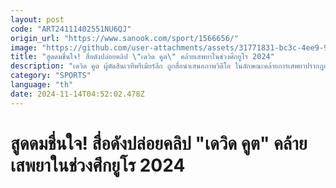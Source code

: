 ```yaml
---
layout: post
code: "ART24111402551NU6QJ"
origin_url: "https://www.sanook.com/sport/1566656/"
image: "https://github.com/user-attachments/assets/31771831-bc3c-4ee9-9352-3fe765b8a5b6"
title: "สูดดมชื่นใจ! สื่อดังปล่อยคลิป \"เดวิด คูต\" คล้ายเสพยาในช่วงศึกยูโร 2024"
description: "เดวิด คูต ผู้ตัดสินเวทีพรีเมียร์ลีก ถูกสื่อนำเสนอภาพวิดีโอ ในลักษณะคล้ายการเสพยาปรากฏออกมาในช่วงระหว่างในฟุตบอลยูโร 2024"
category: "SPORTS"
language: "th"
date: 2024-11-14T04:52:02.478Z
---
```


# สูดดมชื่นใจ! สื่อดังปล่อยคลิป "เดวิด คูต" คล้ายเสพยาในช่วงศึกยูโร 2024